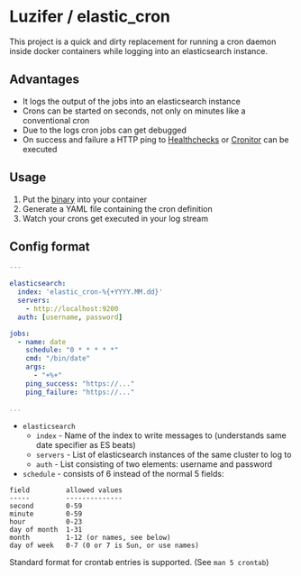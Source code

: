 # Luzifer / elastic\_cron

This project is a quick and dirty replacement for running a cron daemon inside docker containers while logging into an elasticsearch instance.

## Advantages

- It logs the output of the jobs into an elasticsearch instance
- Crons can be started on seconds, not only on minutes like a conventional cron
- Due to the logs cron jobs can get debugged
- On success and failure a HTTP ping to [Healthchecks](https://healthchecks.io/) or [Cronitor](https://cronitor.io/) can be executed

## Usage

1. Put the [binary](https://github.com/Luzifer/elastic_cron/releases/latest) into your container
2. Generate a YAML file containing the cron definition
3. Watch your crons get executed in your log stream

## Config format

```yaml
---

elasticsearch:
  index: 'elastic_cron-%{+YYYY.MM.dd}'
  servers:
    - http://localhost:9200
  auth: [username, password]

jobs:
  - name: date
    schedule: "0 * * * * *"
    cmd: "/bin/date"
    args:
      - "+%+"
    ping_success: "https://..."
    ping_failure: "https://..."

...
```

- `elasticsearch`
  - `index` - Name of the index to write messages to (understands same date specifier as ES beats)
  - `servers` - List of elasticsearch instances of the same cluster to log to
  - `auth` - List consisting of two elements: username and password
- `schedule` - consists of 6 instead of the normal 5 fields:

```
field         allowed values
-----         --------------
second        0-59
minute        0-59
hour          0-23
day of month  1-31
month         1-12 (or names, see below)
day of week   0-7 (0 or 7 is Sun, or use names)
```

Standard format for crontab entries is supported. (See `man 5 crontab`)
